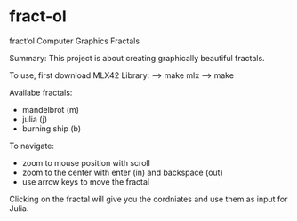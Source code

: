 # fract-ol

fract’ol 
Computer Graphics Fractals

Summary: This project is about creating graphically beautiful fractals.

To use, first download MLX42 Library:
--> make mlx
--> make

Availabe fractals:
- mandelbrot (m)
- julia (j)
- burning ship (b)

To navigate:
- zoom to mouse position with scroll
- zoom to the center with enter (in) and backspace (out) 
- use arrow keys to move the fractal

Clicking on the fractal will give you the cordniates and use them as input for Julia.
